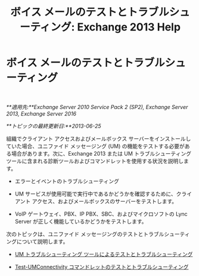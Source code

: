 ﻿---
title: 'ボイス メールのテストとトラブルシューティング: Exchange 2013 Help'
TOCTitle: ボイス メールのテストとトラブルシューティング
ms:assetid: eafb53fe-2fa9-437c-9369-aec324cc13ce
ms:mtpsurl: https://technet.microsoft.com/ja-jp/library/Dd351227(v=EXCHG.150)
ms:contentKeyID: 56270128
ms.date: 04/24/2018
mtps_version: v=EXCHG.150
ms.translationtype: HT
---

# ボイス メールのテストとトラブルシューティング

 

_**適用先:**Exchange Server 2010 Service Pack 2 (SP2), Exchange Server 2013, Exchange Server 2016_

_**トピックの最終更新日:**2013-06-25_

組織でクライアント アクセスおよびメールボックス サーバーをインストールしていた場合、ユニファイド メッセージング (UM) の機能をテストする必要がある場合があります。次に、Exchange 2013 または UM トラブルシューティング ツールに含まれる診断ツールおよびコマンドレットを使用する状況を説明します。

  - エラーとイベントのトラブルシューティング

  - UM サービスが使用可能で実行中であるかどうかを確認するために、クライアント アクセス、およびメールボックスのサーバーをテストします。

  - VoIP ゲートウェイ、PBX、IP PBX、SBC、およびマイクロソフトの Lync Server が正しく機能しているかどうかをテストします。

次のトピックは、ユニファイド メッセージングのテストとトラブルシューティングについて説明します。

  - [UM トラブルシューティング ツールによるテストとトラブルシューティング](testing-and-troubleshooting-with-the-um-troubleshooting-tool-exchange-2013-help.md)

  - [Test-UMConnectivity コマンドレットのテストとトラブルシューティング](testing-and-troubleshooting-with-the-test-umconnectivity-cmdlet-exchange-2013-help.md)

